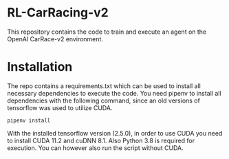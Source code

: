# RL-CarRacing-v2

This repository contains the code to train and execute an agent on the OpenAI CarRace-v2 environment.

# Installation

The repo contains a requirements.txt which can be used to install all necessary dependencies to execute the code.
You need pipenv to install all dependencies with the following command, since an old versions of tensorflow was used to utilize CUDA.

```
pipenv install
```

With the installed tensorflow version (2.5.0), in order to use CUDA you need to install CUDA 11.2 and cuDNN 8.1. Also Python 3.8 is required for execution.
You can however also run the script without CUDA.
